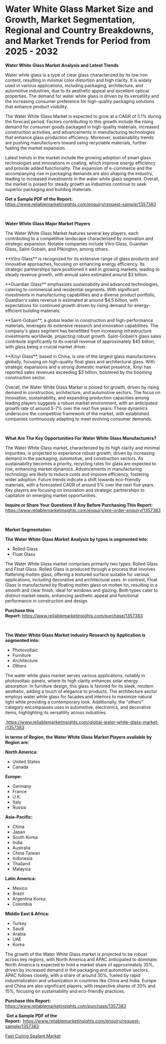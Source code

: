 <p><h1>Water White Glass Market Size and Growth, Market Segmentation, Regional and Country Breakdowns, and Market Trends for Period from 2025 -  2032</h1></p><p><strong>Water White Glass Market Analysis and Latest Trends</strong></p>
<p><p>Water white glass is a type of clear glass characterized by its low iron content, resulting in minimal color distortion and high clarity. It is widely used in various applications, including packaging, architecture, and automotive industries, due to its aesthetic appeal and excellent optical properties. The demand for water white glass is driven by its versatility and the increasing consumer preference for high-quality packaging solutions that enhance product visibility.</p><p>The Water White Glass Market is expected to grow at a CAGR of 5.1% during the forecast period. Factors contributing to this growth include the rising demand for consumer goods packaged in high-quality materials, increased construction activities, and advancements in manufacturing technologies that enhance glass production efficiency. Moreover, sustainability trends are pushing manufacturers toward using recyclable materials, further fueling the market expansion. </p><p>Latest trends in the market include the growing adoption of smart glass technologies and innovations in coating, which improve energy efficiency and provide added functionality. The expansion of e-commerce and the accompanying rise in packaging demands are also shaping the industry, leading to increased investments in the water white glass segment. Overall, the market is poised for steady growth as industries continue to seek superior packaging and building materials.</p></p>
<p><strong>Get a Sample PDF of the Report:&nbsp;</strong> <a href="https://www.reliablemarketinsights.com/enquiry/request-sample/1357383?utm_campaign=1938&utm_medium=2&utm_source=Github&utm_content=ia&utm_term=31032025&utm_id=water-white-glass">https://www.reliablemarketinsights.com/enquiry/request-sample/1357383</a></p>
<p>&nbsp;</p>
<p><strong>Water White Glass Major Market Players</strong></p>
<p><p>The Water White Glass Market features several key players, each contributing to a competitive landscape characterized by innovation and strategic expansion. Notable companies include Vitro Glass, Guardian Glass, Saint-Gobain, and Pilkington, among others. </p><p>**Vitro Glass** is recognized for its extensive range of glass products and innovative approaches, focusing on enhancing energy efficiency. Its strategic partnerships have positioned it well in growing markets, leading to steady revenue growth, with annual sales estimated around $3 billion.</p><p>**Guardian Glass** emphasizes sustainability and advanced technologies, catering to commercial and residential segments. With significant investments in manufacturing capabilities and a diverse product portfolio, Guardian's sales revenue is estimated at around $4.5 billion, with expectations for continued growth driven by rising demand for energy-efficient building materials.</p><p>**Saint-Gobain**, a global leader in construction and high-performance materials, leverages its extensive research and innovation capabilities. The company's glass segment has benefitted from increasing infrastructure investments worldwide, projecting robust growth. Saint-Gobain’s glass sales contribute significantly to its overall revenue of approximately $45 billion, with glass being a crucial market driver.</p><p>**Xinyi Glass**, based in China, is one of the largest glass manufacturers globally, focusing on high-quality float glass and architectural glass. With strategic expansions and a strong domestic market presence, Xinyi has reported sales revenues exceeding $3 billion, bolstered by the booming construction sector.</p><p>Overall, the Water White Glass Market is poised for growth, driven by rising demand in construction, architecture, and automotive sectors. The focus on innovation, sustainability, and expanding production capacities among leading players suggests a robust market environment, with an anticipated growth rate of around 5-7% over the next five years. These dynamics underscore the competitive framework of the market, with established companies continuously adapting to meet evolving consumer demands.</p></p>
<p>&nbsp;</p>
<p><strong>What Are The Key Opportunities For Water White Glass Manufacturers?</strong></p>
<p><p>The Water White Glass market, characterized by its high clarity and minimal impurities, is projected to experience robust growth, driven by increasing demand in the packaging, automotive, and construction sectors. As sustainability becomes a priority, recycling rates for glass are expected to rise, enhancing market dynamics. Advancements in manufacturing technology are likely to reduce costs and improve efficiency, fostering wider adoption. Future trends indicate a shift towards eco-friendly materials, with a forecasted CAGR of around 5% over the next five years. Key players are focusing on innovation and strategic partnerships to capitalize on emerging market opportunities.</p></p>
<p><strong>Inquire or Share Your Questions If Any Before Purchasing This Report:</strong> <a href="https://www.reliablemarketinsights.com/enquiry/pre-order-enquiry/1357383?utm_campaign=1938&utm_medium=2&utm_source=Github&utm_content=ia&utm_term=31032025&utm_id=water-white-glass">https://www.reliablemarketinsights.com/enquiry/pre-order-enquiry/1357383</a></p>
<p>&nbsp;</p>
<p><strong>Market Segmentation</strong></p>
<p><strong>The Water White Glass Market Analysis by types is segmented into:</strong></p>
<p><ul><li>Rolled Glass</li><li>Float Glass</li></ul></p>
<p><p>The Water White Glass market comprises primarily two types: Rolled Glass and Float Glass. Rolled Glass is produced through a process that involves flattening molten glass, offering a textured surface suitable for various applications, including decorative and architectural uses. In contrast, Float Glass is manufactured by floating molten glass on molten tin, resulting in a smooth and clear finish, ideal for windows and glazing. Both types cater to distinct market needs, enhancing aesthetic appeal and functional performance in construction and design.</p></p>
<p><strong>Purchase this Report:&nbsp;</strong><a href="https://www.reliablemarketinsights.com/purchase/1357383?utm_campaign=1938&utm_medium=2&utm_source=Github&utm_content=ia&utm_term=31032025&utm_id=water-white-glass">https://www.reliablemarketinsights.com/purchase/1357383</a></p>
<p>&nbsp;</p>
<p><strong>The Water White Glass Market Industry Research by Application is segmented into:</strong></p>
<p><ul><li>Photovoltaic</li><li>Furniture</li><li>Architecture</li><li>Others</li></ul></p>
<p><p>The water white glass market serves various applications, notably in photovoltaic panels, where its high clarity enhances solar energy absorption. In furniture design, this glass is favored for its sleek, modern aesthetic, adding a touch of elegance to products. The architecture sector employs water white glass for facades and interiors to maximize natural light while providing a contemporary look. Additionally, the "others" category encompasses uses in automotive, electronics, and decorative items, highlighting its versatility across industries.</p></p>
<p><a href="https://www.reliablemarketinsights.com/global-water-white-glass-market-r1357383?utm_campaign=1938&utm_medium=2&utm_source=Github&utm_content=ia&utm_term=31032025&utm_id=water-white-glass">&nbsp;https://www.reliablemarketinsights.com/global-water-white-glass-market-r1357383</a></p>
<p><strong>In terms of Region, the Water White Glass Market Players available by Region are:</strong></p>
<p>
    <p> <strong> North America: </strong>
        <ul>
            <li>United States</li>
            <li>Canada</li>
        </ul>
        </p> 
    <p> <strong> Europe: </strong>
        <ul>
            <li>Germany</li>
            <li>France</li>
            <li>U.K.</li>
            <li>Italy</li>
            <li>Russia</li>
        </ul>
        </p> 
    <p> <strong> Asia-Pacific: </strong>
        <ul>
            <li>China</li>
            <li>Japan</li>
            <li>South Korea</li>
            <li>India</li>
            <li>Australia</li>
            <li>China Taiwan</li>
            <li>Indonesia</li>
            <li>Thailand</li>
            <li>Malaysia</li>
        </ul>
        </p> 
    <p> <strong> Latin America: </strong>
        <ul>
            <li>Mexico</li>
            <li>Brazil</li>
            <li>Argentina Korea</li>
            <li>Colombia</li>
        </ul>
        </p> 
    <p> <strong> Middle East & Africa: </strong>
        <ul>
            <li>Turkey</li>
            <li>Saudi</li>
            <li>Arabia</li>
            <li>UAE</li>
            <li>Korea</li>
        </ul>
    </p>
    </p>
<p><p>The growth of the Water White Glass market is projected to be robust across key regions, with North America and APAC anticipated to dominate. North America is expected to hold a market share of approximately 35%, driven by increased demand in the packaging and automotive sectors. APAC follows closely, with a share of around 30%, fueled by rapid industrialization and urbanization in countries like China and India. Europe and China are also significant players, with respective shares of 20% and 15%, focusing on sustainability and eco-friendly practices.</p></p>
<p><strong>Purchase this Report: </strong><a href="https://www.reliablemarketinsights.com/purchase/1357383?utm_campaign=1938&utm_medium=2&utm_source=Github&utm_content=ia&utm_term=31032025&utm_id=water-white-glass">https://www.reliablemarketinsights.com/purchase/1357383</a></p>
<p>&nbsp;<strong>Get a Sample PDF of the Report:&nbsp;&nbsp;</strong><a href="https://www.reliablemarketinsights.com/enquiry/request-sample/1357383?utm_campaign=1938&utm_medium=2&utm_source=Github&utm_content=ia&utm_term=31032025&utm_id=water-white-glass">https://www.reliablemarketinsights.com/enquiry/request-sample/1357383</a></p>
<p><strong></strong></p>
<p><p><a href="https://github.com/angelajermaine/Market-Research-Report-List-6/blob/main/fast-curing-sealant-market.md?utm_campaign=1938&utm_medium=2&utm_source=Github&utm_content=ia&utm_term=31032025&utm_id=water-white-glass">Fast Curing Sealant Market</a></p></p>